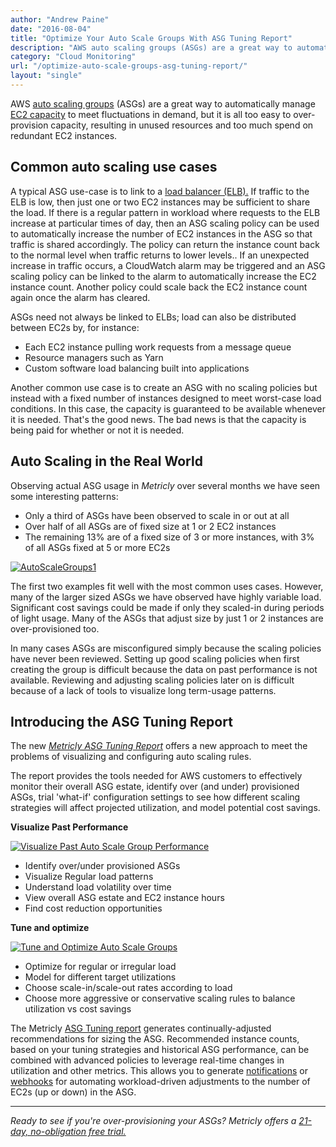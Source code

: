 ```yaml
---
author: "Andrew Paine"
date: "2016-08-04"
title: "Optimize Your Auto Scale Groups With ASG Tuning Report"
description: "AWS auto scaling groups (ASGs) are a great way to automatically manage EC2 capacity to meet fluctuations in demand, but it is all too easy to over-provision capacity."
category: "Cloud Monitoring"
url: "/optimize-auto-scale-groups-asg-tuning-report/"
layout: "single"
---
```



AWS [auto scaling groups](https://help.netuitive.com/Content/Misc/Datasources/AWS/new_aws_datasource.htm#auto-scaling-groups) (ASGs) are a great way to automatically manage [EC2 capacity](https://help.netuitive.com/Content/Misc/Datasources/AWS/new_aws_datasource.htm?#ec2) to meet fluctuations in demand, but it is all too easy to over-provision capacity, resulting in unused resources and too much spend on redundant EC2 instances.

Common auto scaling use cases
-----------------------------

A typical ASG use-case is to link to a [load balancer (ELB).](https://help.netuitive.com/Content/Misc/Datasources/AWS/new_aws_datasource.htm#elb) If traffic to the ELB is low, then just one or two EC2 instances may be sufficient to share the load. If there is a regular pattern in workload where  requests to the ELB increase at particular times of day, then an ASG scaling policy can be used to automatically increase the number of EC2 instances in the ASG so that traffic is shared accordingly. The policy can return the instance count back to the normal level when traffic returns to lower levels.. If an unexpected increase in traffic occurs, a CloudWatch alarm may be triggered and an ASG scaling policy can be linked to the alarm to automatically increase the EC2 instance count. Another policy could scale back the EC2 instance count again once the alarm has cleared.

ASGs need not always be linked to ELBs; load can also be distributed between EC2s by, for instance:

-   Each EC2 instance pulling work requests from a message queue
-   Resource managers such as Yarn
-   Custom software load balancing built into applications

Another common use case is to create an ASG with no scaling policies but instead with a fixed number of instances designed to meet worst-case load conditions. In this case, the capacity is guaranteed to be available whenever it is needed.  That's the good news.  The bad news is that the capacity is being paid for whether or not it is needed.

Auto Scaling in the Real World
------------------------------

Observing actual ASG usage in *Metricly* over several months we have seen some interesting patterns:

-   Only a third of ASGs have been observed to scale in or out at all
-   Over half of all ASGs are of fixed size at 1 or 2 EC2 instances
-   The remaining 13% are of a fixed size of 3 or more instances, with 3% of all ASGs fixed at 5 or more EC2s

[![AutoScaleGroups1](https://www.metricly.com/wp-content/uploads/2016/08/AutoScaleGroups1.png)](https://www.metricly.com/wp-content/uploads/2016/08/AutoScaleGroups1.png)

The first two examples fit well with the most common uses cases. However, many of the larger sized ASGs we have observed have highly variable load. Significant cost savings could be made if only they scaled-in during periods of light usage. Many of the ASGs that adjust size by just 1 or 2 instances are over-provisioned too.

In many cases ASGs are misconfigured simply because the scaling policies have never been reviewed. Setting up good scaling policies when first creating the group is difficult because the data on past performance is not available. Reviewing and adjusting scaling policies later on is difficult because of a lack of tools to visualize long term-usage patterns.

Introducing the ASG Tuning Report
---------------------------------

The new [*Metricly ASG Tuning Report*](https://help.netuitive.com/Content/Reports/asg_tuning_report.htm) offers a new approach to meet the problems of visualizing and configuring auto scaling rules.

The report provides the tools needed for AWS customers to effectively monitor their overall ASG estate, identify over (and under) provisioned ASGs, trial 'what-if' configuration settings to see how different scaling strategies will affect projected utilization, and model potential cost savings.

**Visualize Past Performance**

[![Visualize Past Auto Scale Group Performance](https://www.metricly.com/wp-content/uploads/2016/08/Visualize-Past-Performance.png)](https://www.metricly.com/wp-content/uploads/2016/08/Visualize-Past-Performance.png)

-   Identify over/under provisioned ASGs
-   Visualize Regular load patterns
-   Understand load volatility over time
-   View overall ASG estate and EC2 instance hours
-   Find cost reduction opportunities

**Tune and optimize**

[![Tune and Optimize Auto Scale Groups](https://www.metricly.com/wp-content/uploads/2016/08/Tune-and-Optimize.png)](https://www.metricly.com/wp-content/uploads/2016/08/Tune-and-Optimize.png)

-   Optimize for regular or irregular load
-   Model for different target utilizations
-   Choose scale-in/scale-out rates according to load
-   Choose more aggressive or conservative scaling rules to balance utilization vs cost savings

The Metricly [ASG Tuning report](https://help.netuitive.com/Content/Reports/asg_tuning_report.htm) generates continually-adjusted recommendations for sizing the ASG. Recommended instance counts, based on your tuning strategies and historical ASG performance, can be combined with advanced policies to leverage real-time changes in utilization and other metrics. This allows you to generate [notifications](https://help.netuitive.com/Content/Misc/notifications.htm) or [webhooks](https://help.netuitive.com/Content/Misc/API/webhook_endpoint.htm) for automating workload-driven adjustments to the number of EC2s (up or down) in the ASG.

* * * * *

*Ready to see if you're over-provisioning your ASGs? Metricly offers a [21-day, no-obligation free trial.](https://www.metricly.com/signup)*
